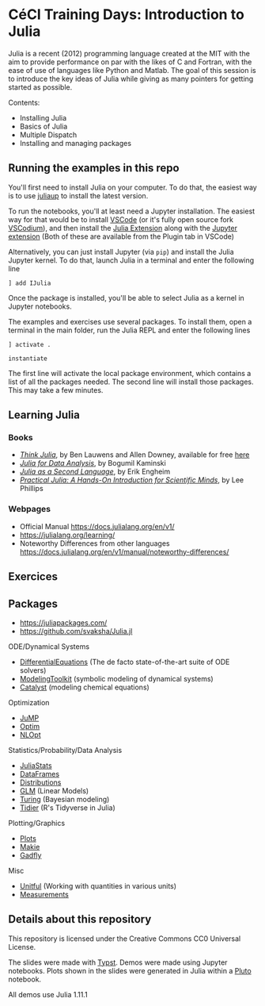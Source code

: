 # CéCI Training Days: Introduction to Julia

Julia is a recent (2012) programming language created at the MIT with the aim to provide performance on par with the likes of C and Fortran, with the ease of use of languages like Python and Matlab. The goal of this session is to introduce the key ideas of Julia while giving as many pointers for getting started as possible.

Contents:

- Installing Julia
- Basics of Julia
- Multiple Dispatch
- Installing and managing packages


## Running the examples in this repo

You'll first need to install Julia on your computer. To do that, the easiest way is to use [juliaup](https://github.com/JuliaLang/juliaup) to install the latest version.

To run the notebooks, you'll at least need a Jupyter installation. The easiest way for that would be to install [VSCode](https://code.visualstudio.com/) (or it's fully open source fork [VSCodium](https://vscodium.com/)), and then install the [Julia Extension](https://www.julia-vscode.org/docs/dev/gettingstarted/) along with the [Jupyter extension](https://github.com/microsoft/vscode-jupyter) (Both of these are available from the Plugin tab in VSCode)

Alternatively, you can just install Jupyter (via `pip`) and install the Julia Jupyter kernel. To do that, launch Julia in a terminal and enter the following line
```julia-repl
] add IJulia
```
Once the package is installed, you'll be able to select Julia as a kernel in Jupyter notebooks.

The examples and exercises use several packages. To install them, open a terminal in the main folder, run the Julia REPL and enter the following lines
```julia-repl
] activate .

instantiate
```
The first line will activate the local package environment, which contains a list of all the packages needed. The second line will install those packages. This may take a few minutes.

## Learning Julia

### Books

- [*Think Julia*](http://www.jdoqocy.com/click-9038105-11290546?url=http%3A%2F%2Fshop.oreilly.com%2Fproduct%2F0636920215707.do%3Fcmp%3Daf-strata-books-video-product_cj_0636920215707_%25zp&cjsku=0636920215707), by Ben Lauwens and Allen Downey, available for free [here](https://benlauwens.github.io/ThinkJulia.jl/latest/book#_copyright)
- [*Julia for Data Analysis*](https://www.manning.com/books/julia-for-data-analysis), by Bogumil Kaminski
- [*Julia as a Second Language*](https://www.manning.com/books/julia-as-a-second-language), by Erik Engheim
- [*Practical Julia: A Hands-On Introduction for Scientific Minds*](https://nostarch.com/practical-julia), by Lee Phillips

### Webpages

- Official Manual https://docs.julialang.org/en/v1/
- https://julialang.org/learning/
- Noteworthy Differences from other languages https://docs.julialang.org/en/v1/manual/noteworthy-differences/

## Exercices



## Packages

- https://juliapackages.com/
- https://github.com/svaksha/Julia.jl

ODE/Dynamical Systems
- [DifferentialEquations](https://docs.sciml.ai/DiffEqDocs/stable/) (The de facto state-of-the-art suite of ODE solvers)
- [ModelingToolkit](https://docs.sciml.ai/ModelingToolkit/stable/) (symbolic modeling of dynamical systems)
- [Catalyst](https://docs.sciml.ai/Catalyst/stable/) (modeling chemical equations)

Optimization
- [JuMP](https://jump.dev/)
- [Optim](https://julianlsolvers.github.io/Optim.jl/)
- [NLOpt](https://github.com/JuliaOpt/NLopt.jl)

Statistics/Probability/Data Analysis
- [JuliaStats](https://juliastats.org/)
- [DataFrames](https://github.com/JuliaData/DataFrames.jl)
- [Distributions](https://juliastats.org/Distributions.jl/stable/)
- [GLM](https://github.com/JuliaStats/GLM.jl) (Linear Models)
- [Turing](https://turinglang.org/dev/) (Bayesian modeling)
- [Tidier](https://tidierorg.github.io/Tidier.jl/stable/) (R's Tidyverse in Julia)

Plotting/Graphics
- [Plots](https://docs.juliaplots.org/latest/)
- [Makie](https://docs.makie.org/stable/)
- [Gadfly](http://gadflyjl.org/stable/)

Misc
- [Unitful](https://painterqubits.github.io/Unitful.jl/stable/) (Working with quantities in various units)
- [Measurements](https://juliaphysics.github.io/Measurements.jl/stable/)

## Details about this repository

This repository is licensed under the Creative Commons CC0 Universal License.

The slides were made with [Typst](https://typst.app/). Demos were made using Jupyter notebooks. Plots shown in the slides were generated in Julia within a [Pluto](https://plutojl.org/) notebook.

All demos use Julia 1.11.1